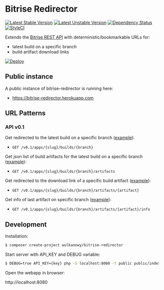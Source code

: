 # Bitrise Redirector

[![Latest Stable Version](https://poser.pugx.org/wulkanowy/bitrise-redirector/version?format=flat-square)](https://packagist.org/packages/wulkanowy/bitrise-redirector)
[![Latest Unstable Version](https://poser.pugx.org/wulkanowy/bitrise-redirector/v/unstable?format=flat-square)](https://packagist.org/packages/wulkanowy/bitrise-redirector)
[![Dependency Status](https://img.shields.io/gemnasium/wulkanowy/bitrise-redirector.svg?style=flat-square)](https://gemnasium.com/github.com/wulkanowy/bitrise-redirector)
[![StyleCI](https://styleci.io/repos/102099433/shield?branch=master)](https://styleci.io/repos/102099433)

Extends the [Bitrise REST API](http://devcenter.bitrise.io/api/v0.1/) with deterministic/bookmarkable URLs for:

 * latest build on a specific branch
 * build artifact download links

[![Deploy](https://www.herokucdn.com/deploy/button.svg)](https://heroku.com/deploy?template=https://github.com/wulkanowy/bitrise-redirector)

## Public instance

A public instance of bitrise-redirector is running here:

 * https://bitrise-redirector.herokuapp.com

## URL Patterns

### API v0.1

Get redirected to the latest build on a specific branch ([example](https://bitrise-redirector.herokuapp.com/v0.1/apps/daeff1893f3c8128/builds/master)):

 * `GET /v0.1/apps/{slug}/builds/{branch}`

Get json list of build artifacts for the latest build on a specific branch ([example](https://bitrise-redirector.herokuapp.com/v0.1/apps/daeff1893f3c8128/builds/master/artifacts)):

 * `GET /v0.1/apps/{slug}/builds/{branch}/artifacts`

Get redirected to the download link of a specific build artifact ([example](https://bitrise-redirector.herokuapp.com/v0.1/apps/daeff1893f3c8128/builds/master/artifacts/app-debug-bitrise-signed.apk)):

 * `GET /v0.1/apps/{slug}/builds/{branch}/artifacts/{artifact}`

Get info of last artifact on specific branch ([example](https://bitrise-redirector.herokuapp.com/v0.1/apps/daeff1893f3c8128/builds/master/artifacts/app-debug-bitrise-signed.apk/info)):

 * `GET /v0.1/apps/{slug}/builds/{branch}/artifacts/{artifact}/info`

## Development

Installation:

```bash
$ composer create-project wulkanowy/bitrise-redirector
```

Start server with API_KEY and DEBUG variable:

```bash
$ DEBUG=true API_KEY={key} php -S localhost:8080 -t public public/index.php
```

Open the webapp in browser:

http://localhost:8080
